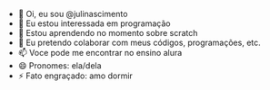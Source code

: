 - 👋 Oi, eu sou @julinascimento
- 👀 Eu estou interessada em programação 
- 🌱 Estou aprendendo no momento sobre scratch
- 💞️ Eu pretendo colaborar com meus códigos, programações, etc.
- 📫 Voce pode me encontrar no ensino alura
- 😄 Pronomes: ela/dela
- ⚡ Fato engraçado: amo dormir 

<!---
julinascimento/julinascimento is a ✨ special ✨ repository because its `README.md` (this file) appears on your GitHub profile.
You can click the Preview link to take a look at your changes.
--->
